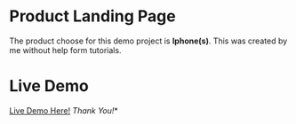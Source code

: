 # Product Landing Page
The product choose for this demo project is **Iphone(s)**.
This was created by me without help form tutorials.
# Live Demo
[Live Demo Here!](https://durubhuru.github.io/Not-a-responsive-product-landing-page/)
*Thank You!**
